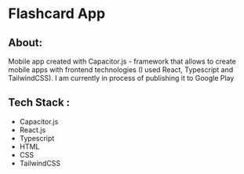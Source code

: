 # Flashcard App

## About:
Mobile app created with Capacitor.js - framework that allows to create mobile apps with frontend technologies (I used React, Typescript and TailwindCSS). I am currently in process of publishing it to Google Play

## Tech Stack :
* Capacitor.js
* React.js
* Typescript
* HTML
* CSS
* TailwindCSS